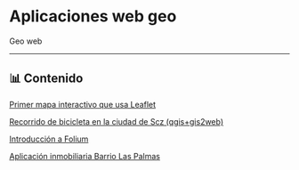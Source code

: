 # Aplicaciones web geo

Geo web

---

## 📊 Contenido

[Primer mapa interactivo que usa Leaflet](01/leaflet_primer.html)

[Recorrido de bicicleta en la ciudad de Scz (qgis+gis2web)](02/)

[Introducción a Folium](03/folium_tutorial.ipynb)

[Aplicación inmobiliaria Barrio Las Palmas](04/)

